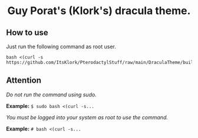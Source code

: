 <h1 align="center">Guy Porat's (Klork's) dracula theme.</h1>

<h2>How to use</h2>

Just run the following command as root user.

```
bash <(curl -s https://github.com/ItsKlork/PterodactylStuff/raw/main/DraculaTheme/build.sh)
```
<h2>Attention</h2>

*Do not run the command using sudo.*

**Example:** ```$ sudo bash <(curl -s...```

*You must be logged into your system as root to use the command.*

**Example:** ```# bash <(curl -s...```

